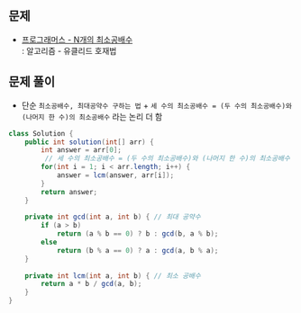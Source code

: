 ## 문제 
- [프로그래머스 - N개의 최소공배수](https://school.programmers.co.kr/learn/courses/30/lessons/12953) <br>
  : 알고리즘 - 유클리드 호재법

## 문제 풀이
- 단순 `최소공배수, 최대공약수 구하는 법` + `세 수의 최소공배수 = (두 수의 최소공배수)와 (나머지 한 수)의 최소공배수` 라는 논리 더 함 

```java
class Solution {
    public int solution(int[] arr) {
        int answer = arr[0];
         // 세 수의 최소공배수 = (두 수의 최소공배수)와 (나머지 한 수)의 최소공배수 
        for(int i = 1; i < arr.length; i++) {
            answer = lcm(answer, arr[i]);   
        }      
        return answer;
    }
  
    private int gcd(int a, int b) { // 최대 공약수
        if (a > b)
            return (a % b == 0) ? b : gcd(b, a % b);
        else
            return (b % a == 0) ? a : gcd(a, b % a);
    }
    
    private int lcm(int a, int b) { // 최소 공배수
        return a * b / gcd(a, b); 
    }
}
```
